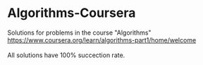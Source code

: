 # Algorithms-Coursera
Solutions for problems in the course "Algorithms"<br />
https://www.coursera.org/learn/algorithms-part1/home/welcome
<br /><br />
All solutions have 100% succection rate.
